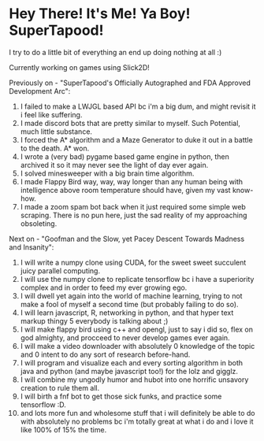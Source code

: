 # Hey There! It's Me! Ya Boy! SuperTapood!

I try to do a little bit of everything an end up doing nothing at all :)

Currently working on games using Slick2D!

Previously on - "SuperTapood's Officially Autographed and FDA Approved Development Arc":
1. I failed to make a LWJGL based API bc i'm a big dum, and might revisit it i feel like suffering.
2. I made discord bots that are pretty similar to myself. Such Potential, much little substance.
3. I forced the A* algorithm and a Maze Generator to duke it out in a battle to the death. A* won.
4. I wrote a (very bad) pygame based game engine in python, then archived it so it may never see the light of day ever again.
5. I solved minesweeper with a big brain time algorithm.
6. I made Flappy Bird way, way, way longer than any human being with intelligence above room temperature should have, given my vast know-how.
7. I made a zoom spam bot back when it just required some simple web scraping. There is no pun here, just the sad reality of my approaching obsoleting.


Next on - "Goofman and the Slow, yet Pacey Descent Towards Madness and Insanity":
1. I will write a numpy clone using CUDA, for the sweet sweet succulent juicy parallel computing.
2. I will use the numpy clone to replicate tensorflow bc i have a superiority complex and in order to feed my ever growing ego.
3. I will dwell yet again into the world of machine learning, trying to not make a fool of myself a second time (but probably failing to do so).
4. I will learn javascript, R, networking in python, and that hyper text markup thingy 5 everybody is talking about ;)
5. I will make flappy bird using c++ and opengl, just to say i did so, flex on god almighty, and procceed to never develop games ever again.
6. I will make a video downloader with absolutely 0 knowledge of the topic and 0 intent to do any sort of research before-hand.
7. I will program and visualize each and every sorting algorithm in both java and python (and maybe javascript too!) for the lolz and gigglz.
8. I will combine my ungodly humor and hubot into one horrific unsavory creation to rule them all.
9. I will birth a fnf bot to get those sick funks, and practice some tensorflow :D.
10. and lots more fun and wholesome stuff that i will definitely be able to do with absolutely no problems bc i'm totally great at what i do and i love it like 100% of 15% the time.
